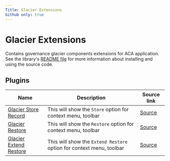 ```yaml
---
Title: Glacier Extensions
Github only: true
---
```


# Glacier Extensions

Contains governance glacier components extensions for ACA application.
See the library's
[README file](../../../../README.md)
for more information about installing and using the source code.

## Plugins

| Name                                                       | Description                                                          | Source link                                           |
| ---------------------------------------------------------- | -------------------------------------------------------------------- | ----------------------------------------------------- |
| [Glacier Store Record](glacier-store.plugin.md)            | This will show the `Store` option for context menu, toolbar          | [Source](../../assets/governance-glacier.plugin.json) |
| [Glacier Restore](glacier-restore.plugin.md)               | This will show the `Restore` option for context menu, toolbar        | [Source](../../assets/governance-glacier.plugin.json) |
| [Glacier Extend Restore](glacier-extend-restore.plugin.md) | This will show the `Extend Restore` option for context menu, toolbar | [Source](../../assets/governance-glacier.plugin.json) |

<!--record end-->
